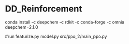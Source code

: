 # DD_Reinforcement
conda install -c deepchem -c rdkit -c conda-forge -c omnia deepchem=2.1.0


#run
featurize.py
model.py
src/ppo_2/main_ppo.py